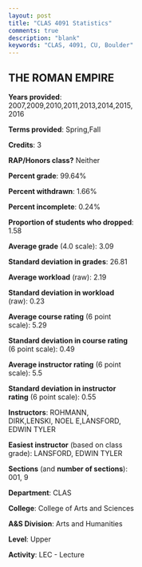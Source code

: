 ```yaml
---
layout: post
title: "CLAS 4091 Statistics"
comments: true
description: "blank"
keywords: "CLAS, 4091, CU, Boulder"
--- 
```

<head>
<script src="https://ajax.googleapis.com/ajax/libs/jquery/2.1.3/jquery.min.js"></script>
<script src="https://dl.dropboxusercontent.com/s/pc42nxpaw1ea4o9/highcharts.js?dl=0"></script>
<!-- <script src="../assets/js/highcharts.js"></script> -->
<style type="text/css">@font-face {
	font-family: "Bebas Neue";
	src: url(https://www.filehosting.org/file/details/544349/BebasNeue%20Regular.otf) format("opentype");
	}
	h1.Bebas { 
		font-family: "Bebas Neue", Verdana, Tahoma;
	}
</style>
</head>
<body>
	<div id="container" style="float: right; width: 45%; height: 88%; margin-left: 2.5%; margin-right: 2.5%;"></div>
	<script language="JavaScript">
		$(document).ready(function() {
		var chart = {type: 'column'};
		var title = {text: 'Grade Distribution'};
		var xAxis = {categories: ['A','B','C','D','F'],crosshair: true};
		var yAxis = {min: 0,title: {text: 'Percentage'}};
		var tooltip = {headerFormat: '<center><b><span style="font-size:20px">{point.key}</span></b></center>',
		               pointFormat: '<td style="padding:0"><b>{point.y:.1f}%</b></td>',
		               footerFormat: '</table>',shared: true,useHTML: true};
		var plotOptions = {column: {pointPadding: 0.0,borderWidth: 0}};  
		var credits = {enabled: false};var series= [{name: 'Percent',data: [42.4,34.5,15.79,5.85,1.46,]}];
		var json = {};
		json.chart = chart;
		json.title = title;
		json.tooltip = tooltip;
		json.xAxis = xAxis;
		json.yAxis = yAxis;  
		json.series = series;
		json.plotOptions = plotOptions;  
		json.credits = credits;
		$('#container').highcharts(json);
	});
	</script>
</body>
			   
## THE ROMAN EMPIRE

**Years provided**: 2007,2009,2010,2011,2013,2014,2015,2016

**Terms provided**: Spring,Fall

**Credits**: 3

**RAP/Honors class?** Neither

**Percent grade**: 99.64%

**Percent withdrawn**: 1.66%

**Percent incomplete**: 0.24%

**Proportion of students who dropped**: 1.58

**Average grade** (4.0 scale): 3.09

**Standard deviation in grades**: 26.81

**Average workload** (raw): 2.19

**Standard deviation in workload** (raw): 0.23

**Average course rating** (6 point scale): 5.29

**Standard deviation in course rating** (6 point scale): 0.49

**Average instructor rating** (6 point scale): 5.5

**Standard deviation in instructor rating** (6 point scale): 0.55

**Instructors**: ROHMANN, DIRK,LENSKI, NOEL E,LANSFORD, EDWIN TYLER

**Easiest instructor** (based on class grade): LANSFORD, EDWIN TYLER

**Sections** (and **number of sections**): 001, 9

**Department**: CLAS

**College**: College of Arts and Sciences

**A&S Division**: Arts and Humanities

**Level**: Upper

**Activity**: LEC - Lecture